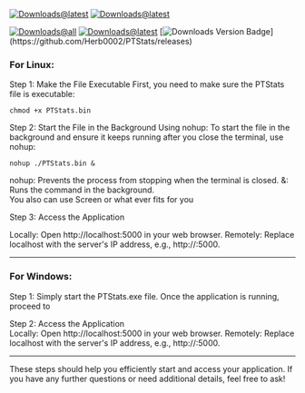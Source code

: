 [![Downloads@latest](https://img.shields.io/badge/🪟%20Download%20Windows%20Version-0078D7?style=for-the-badge?style=for-the-badge)](https://github.com/Herb0002/PTStats/releases/latest/download/PTStats.exe)
[![Downloads@latest](https://img.shields.io/badge/🐧%20Download%20Linux%20Version-2C2C2C?style=for-the-badge?style=for-the-badge)](https://github.com/Herb0002/PTStats/releases/latest/download/PTStats.bin)


[![Downloads@all](https://img.shields.io/github/downloads/Herb0002/PTStats/total?style=for-the-badge&label=Downloads%20all&)](https://github.com/Herb0002/PTStats/releases)
[![Downloads@latest](https://img.shields.io/github/downloads/Herb0002/PTStats/latest/total?style=for-the-badge&label=Download%20latest%20Release)](https://github.com/Herb0002/PTStats/releases)
[![Downloads Version Badge](https://img.shields.io/github/v/release/Herb0002/PTStats?style=for-the-badge&label=Version:)](https://github.com/Herb0002/PTStats/releases) 

### For Linux:
Step 1: Make the File Executable First, you need to make sure the PTStats file is executable:
```
chmod +x PTStats.bin
```
 Step 2: Start the File in the Background Using nohup: To start the file in the background and ensure it keeps running after you close the terminal, use nohup: 
```
nohup ./PTStats.bin &
```
nohup: Prevents the process from stopping when the terminal is closed. &: Runs the command in the background.  
You also can use Screen or what ever fits for you

Step 3: Access the Application

Locally: Open http://localhost:5000 in your web browser. Remotely: Replace localhost with the server's IP address, e.g., http://:5000.

--- 
### For Windows: 
Step 1: Simply start the PTStats.exe file. Once the application is running, proceed to 

Step 2: Access the Application  
Locally: Open http://localhost:5000 in your web browser. Remotely: Replace localhost with the server's IP address, e.g., http://:5000.

---
These steps should help you efficiently start and access your application. If you have any further questions or need additional details, feel free to ask!
